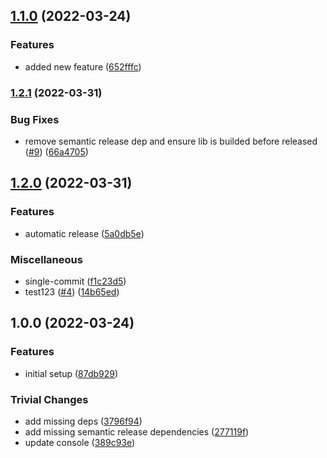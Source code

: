 ## [1.1.0](https://github.com/mpetrunic/npm-automatic-release/compare/v1.0.0...v1.1.0) (2022-03-24)


### Features

* added new feature ([652fffc](https://github.com/mpetrunic/npm-automatic-release/commit/652fffc5d86f27780430e77be37c3382b221ee62))

### [1.2.1](https://github.com/mpetrunic/npm-automatic-release/compare/v1.2.0...v1.2.1) (2022-03-31)


### Bug Fixes

* remove semantic release dep and ensure lib is builded before released ([#9](https://github.com/mpetrunic/npm-automatic-release/issues/9)) ([66a4705](https://github.com/mpetrunic/npm-automatic-release/commit/66a4705f13a62439417fe4dea72c71d7a15b307a))

## [1.2.0](https://github.com/mpetrunic/npm-automatic-release/compare/v1.1.0...v1.2.0) (2022-03-31)


### Features

* automatic release ([5a0db5e](https://github.com/mpetrunic/npm-automatic-release/commit/5a0db5efa33207304d0015d282cd48a5141e96fd))


### Miscellaneous

* single-commit ([f1c23d5](https://github.com/mpetrunic/npm-automatic-release/commit/f1c23d5ba4acf615767bf0503993f5e31baf4560))
* test123 ([#4](https://github.com/mpetrunic/npm-automatic-release/issues/4)) ([14b65ed](https://github.com/mpetrunic/npm-automatic-release/commit/14b65edce46770344d9effe5afc03e275fcf5abb))

## 1.0.0 (2022-03-24)


### Features

* initial setup ([87db929](https://github.com/mpetrunic/npm-automatic-release/commit/87db9293491c8d0d3c0ddae3dccbaf0c7d45d147))


### Trivial Changes

* add missing deps ([3796f94](https://github.com/mpetrunic/npm-automatic-release/commit/3796f94ae80e6f7792e53d2ccbbd306d52297978))
* add missing semantic release dependencies ([277119f](https://github.com/mpetrunic/npm-automatic-release/commit/277119fabbea976e752d62b330e576403015ac9c))
* update console ([389c93e](https://github.com/mpetrunic/npm-automatic-release/commit/389c93e65eef167d9793c62ba3c2667e607a643c))
